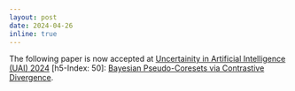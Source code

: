 ```yaml
---
layout: post
date: 2024-04-26
inline: true
---
```


The following paper is now accepted at [Uncertainity in Artificial Intelligence (UAI) 2024](https://www.auai.org/uai2024/) [h5-Index: 50]: [Bayesian Pseudo-Coresets via Contrastive Divergence](https://arxiv.org/abs/2303.11278).